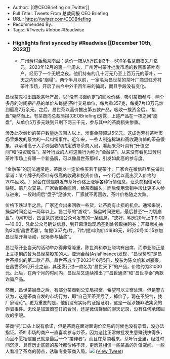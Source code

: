 - Author:: [[@CEOBriefing on Twitter]]
- Full Title:: Tweets From 总裁简报 CEO Briefing
- URL:: https://twitter.com/CEOBriefing
- Recommended By::
- Tags:: #Tweets #Inbox #Readwise
- ### Highlights first synced by #Readwise [[December 10th, 2023]]
    - 广州芳村金融茶崩盘：茶价一夜从5万跌到2千，500多名茶商损失几亿元。2023年12月的第一个周末，广州芳村茶叶批发市场的数百家茶叶商户，经历了一个无眠之夜。他们持有的几十万元乃至上百万元的茶叶，一天之内价格“崩塌”。两个半月以前，一家名为昌世茶的茶叶厂商进驻芳村茶叶市场，开启了古今中外千百年来的骗局，而且手段没有变化。

昌世茶先推出四款茶叶产品，以“没有书面约定”的回收价格，吸引茶商参与，两个多月的时间把产品的单价从每提(茶叶交易单位，每片重357克，每提7片)3万元炒到最高7万余元。之后，昌世茶以高价推出第五款产品，吸收一拨资金后，“接盘”戛然而止。有茶商向总裁简报(CEOBriefing)透露，上述产品在一夜之间“崩盘”，从单价5万多元跌到只剩下两三千元，参与其中的茶商损失惨重。

涉及此次纠纷的茶户数量达五百人以上，涉事金额超过5亿元。这成为芳村茶叶市场里爆发的最大的一起纠纷事件。近年来，一些人制造稀缺和高收藏价值的茶品假象，以承诺高于入手价回收的约定诱导茶商入局，看起来茶叶具有“升值空间”和“投资属性”。茶叶行业的人将这类行为称为“金融茶”。从来没有看见过芳村茶叶市场上有哪一个新品牌，可以像昌世茶那样，引发如此高的参与度。

“金融茶”的玩法通常是，茶商以一定价格买若干提茶叶，厂家会在微信群里先做出承诺：某个牌子的茶叶有很高的收藏和投资价值，一个月后以高出买入价格的20%回收。厂家会在微信群发布茶叶价格上涨等各种行情信息，让茶商相信可以赚钱。前几次交易，厂家会都会回购，给茶商甜头，而后使用营销手段让更多人参与进来，一段时间后“盘子”足够大，厂家就不再回收，茶叶价格随之大跌。

价格下跌过半之后，厂家还会出来回收一些货，让茶商有止损的机会。通常来说，操盘时间会达一两年以上。昌世茶的“游戏”，操盘时间更短，最后甚至“一刀切崩盘”。9月19日，昌世茶的微信公众号发布的一条信息，“您好，明天20号上午9:00—10:00，凭此公众号确认信息，到开幕活动现场签到处领取抽购券；开幕献礼抽购30提‘昌世茗雅’，每提(357克/片，7片/提)申购价41888元，9月20号10:15参加昌世茶开幕活动，现场参与抽奖”。

昌世茶开业当天的活动举办得非常隆重，陈世鸿和李业聪均有出席，而李业聪正是上文提到的曾为昌世茶股东的人。亚洲金融(AsiaFinance)发现，“昌世茗雅”是昌世茶推出的第二款产品。昌世茶成立于2023年6月5日，股东为陈文帆和刘嘉豪。在昌世茶9月开业之前，其还发行过一款名为“昌世天下”的产品，价格约为31000元。此后，在两个月的时间内，昌世茶又连续推出了“昌世通济”和“昌世亨泰”两款诈骗产品。

然而，昌世茶崩盘之后，有部分茶商到公安局报案，希望可以立案处理。但是警方认为，这是茶商自发的市场行为，即“自己买茶买亏了，掉价了，现在不服气，找厂家理论”。更为重要的是，他们没有实际的证据证明，这是一起涉嫌非法集资的诈骗事件。无论是加盟商签订的合同，还是微信群里的聊天记录，没有任何承诺回收的字眼。

茶商“托”口头上说有承诺，但是茶商在面对面询价交易的时候也没有录音，没办法指证。茶叶市场的商户一直喜欢参与炒茶，因为这比正常做批发生意赚钱快得多，而且不愿相信自己就是最后一个“接棒者”。而且在茶商看来，茶叶行业里，经过时间沉淀、具有历史底蕴的茶叶都价格不菲，更愿意相信一些茶品的升值空间。一些人看准了茶商的弱点，诱骗专业茶商入局。<img src='https://pbs.twimg.com/media/GA6HsT7WUAAgCgE.jpg'/> ([View Tweet](https://twitter.com/CEOBriefing/status/1733472105675558947))
